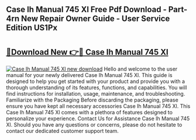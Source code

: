 ## Case Ih Manual 745 Xl Free Pdf Download - Part-4rn New Repair Owner Guide - User Service Edition US1Px

# <h2><a href="http://bc77815.oget.top/?id=Case+Ih+Manual+745+Xl">🔗Download New 👉🔴 Case Ih Manual 745 Xl</a></h2>

[![Case Ih Manual 745 Xl new download](https://i.imgur.com/5g1atiW.png)](http://bc77815.oget.top/?id=Case+Ih+Manual+745+Xl)
Hello and welcome to the user manual for your newly delivered Case Ih Manual 745 Xl. This guide is designed to help you get started with your product and provide you with a thorough understanding of its features, functions, and capabilities. You will find instructions for installation, usage, maintenance, and troubleshooting. Familiarize with the Packaging Before discarding the packaging, please ensure you have kept all necessary accessories Case Ih Manual 745 Xl. This Case Ih Manual 745 Xl comes with a plethora of features designed to personalize your experience. Contact Us for Assistance Case Ih Manual 745 Xl. Should you have any questions or concerns, please do not hesitate to contact our dedicated customer support team.
